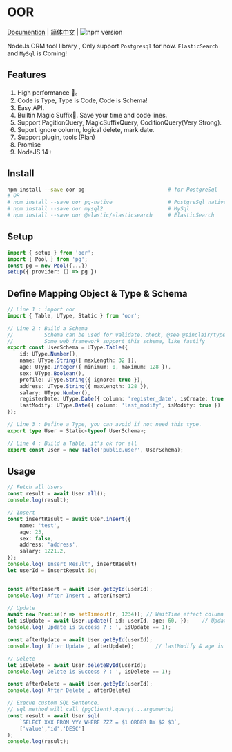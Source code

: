 # OOR

[Documention](https://oor.xdnote.com/index.en/)  |  [简体中文](README_ZH.md)  | ![npm version](https://img.shields.io/npm/v/oor.svg?style=flat)

NodeJs ORM tool library , Only support `Postgresql` for now. `ElasticSearch` and `MySql` is Coming!


## Features

1. High performance 🚀。
2. Code is Type, Type is Code, Code is Schema!
3. Easy API.
4. Builtin Magic Suffix📍. Save your time and code lines.
5. Support PagitionQuery, MagicSuffixQuery, CoditionQuery(Very Strong).
6. Suport ignore column, logical delete, mark date.
7. Support plugin, tools (Plan)
8. Promise
9. NodeJS 14+

## Install


```bash
npm install --save oor pg                           # for PostgreSql
# OR 
# npm install --save oor pg-native                  # PostgreSql native 
# npm install --save oor mysql2                     # MySql 
# npm install --save oor @elastic/elasticsearch     # ElasticSearch 
```


## Setup

```typescript
import { setup } from 'oor';
import { Pool } from 'pg';
const pg = new Pool({...})
setup({ provider: () => pg })
```


## Define  Mapping Object & Type & Schema

```typescript
// Line 1 : import oor
import { Table, UType, Static } from 'oor';

// Line 2 : Build a Schema
//          Schema can be used for validate、check, @see @sinclair/typebox
//          Some web framework support this schema, like fastify 
export const UserSchema = UType.Table({
    id: UType.Number(),
    name: UType.String({ maxLength: 32 }),
    age: UType.Integer({ minimum: 0, maximum: 128 }),
    sex: UType.Boolean(),
    profile: UType.String({ ignore: true }),
    address: UType.String({ maxLength: 128 }),
    salary: UType.Number(),
    registerDate: UType.Date({ column: 'register_date', isCreate: true }),
    lastModify: UType.Date({ column: 'last_modify', isModify: true })
});

// Line 3 : Define a Type, you can avoid if not need this type.
export type User = Static<typeof UserSchema>;

// Line 4 : Build a Table, it's ok for all
export const User = new Table('public.user', UserSchema);
```

## Usage


```typescript
// Fetch all Users
const result = await User.all();
console.log(result);

// Insert
const insertResult = await User.insert({
    name: 'test',
    age: 23,
    sex: false,
    address: 'address',
    salary: 1221.2,
});
console.log('Insert Result', insertResult)
let userId = insertResult.id;


const afterInsert = await User.getById(userId);
console.log('After Insert', afterInsert)

// Update
await new Promise(r => setTimeout(r, 1234)); // WaitTime effect column "last_modify"
let isUpdate = await User.update({ id: userId, age: 60, });    // Update Age
console.log('Update is Success ? : ', isUpdate == 1);

const afterUpdate = await User.getById(userId);
console.log('After Update', afterUpdate);       // lastModify & age is updated

// Delete
let isDelete = await User.deleteById(userId);
console.log('Delete is Success ? : ', isDelete == 1);

const afterDelete = await User.getById(userId);
console.log('After Delete', afterDelete)

// Execue custom SQL Sentence.
// sql method will call (pgClient).query(...arguments)
const result = await User.sql(
    `SELECT XXX FROM YYY WHERE ZZZ = $1 ORDER BY $2 $3`, 
    ['value','id','DESC']
);
console.log(result);
```

